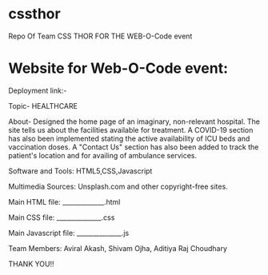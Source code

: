 # cssthor
Repo Of Team CSS THOR FOR THE  WEB-O-Code event


Website for Web-O-Code event: 
==============================


Deployment link:- 

Topic- HEALTHCARE

About- Designed the home page of an imaginary, non-relevant hospital. The site tells us about the facilities available for treatment.
A COVID-19 section has also been implemented stating the active availability of ICU beds and vaccination doses.
A "Contact Us" section has also been added to track the patient's location and for availing of ambulance services.

Software and Tools: HTML5,CSS,Javascript

Multimedia Sources: Unsplash.com and other copyright-free sites.

Main HTML file: _____________.html

Main CSS file: ______________.css

Main Javascript file: ______________.js

Team Members: Aviral Akash, Shivam Ojha, Aditiya Raj Choudhary

THANK YOU!!
